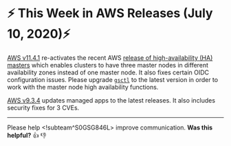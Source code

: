 # :zap: This Week in AWS Releases (July 10, 2020):zap:

[AWS v11.4.1](https://github.com/giantswarm/releases/tree/master/aws/v11.4.1) re-activates the recent AWS [release of high-availability (HA) masters](https://github.com/giantswarm/releases/tree/master/aws/v11.4.0) which enables clusters to have three master nodes in different availability zones instead of one master node. It also fixes certain OIDC configuration issues.
Please upgrade [`gsctl`](https://docs.giantswarm.io/reference/gsctl/#install) to the latest
version in order to work with the master node high availability functions.

[AWS v9.3.4](https://github.com/giantswarm/releases/tree/master/aws/v9.3.4) updates managed apps to the latest releases. It also includes security fixes for 3 CVEs.

---

Please help <!subteam^S0GSG846L> improve communication. **Was this helpful?** :thumbsup: :thumbsdown:
